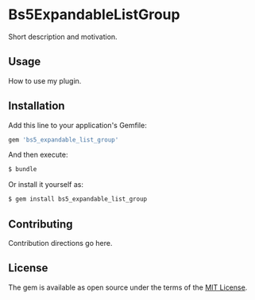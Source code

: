 # Bs5ExpandableListGroup
Short description and motivation.

## Usage
How to use my plugin.

## Installation
Add this line to your application's Gemfile:

```ruby
gem 'bs5_expandable_list_group'
```

And then execute:
```bash
$ bundle
```

Or install it yourself as:
```bash
$ gem install bs5_expandable_list_group
```

## Contributing
Contribution directions go here.

## License
The gem is available as open source under the terms of the [MIT License](https://opensource.org/licenses/MIT).
